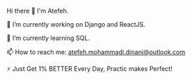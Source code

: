 Hi there 👋 I'm Atefeh.

 🔭 I’m currently working on Django and ReactJS.
 
 🌱 I’m currently learning SQL.
 
 📫 How to reach me: atefeh.mohammadi.dinani@outlook.com
 
 ⚡ Just Get 1% BETTER Every Day, Practic makes Perfect!
